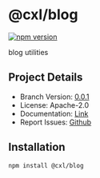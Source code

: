# @cxl/blog 
	
[![npm version](https://badge.fury.io/js/%40cxl%2Fblog.svg)](https://badge.fury.io/js/%40cxl%2Fblog)

blog utilities

## Project Details

-   Branch Version: [0.0.1](https://npmjs.com/package/@cxl/blog/v/0.0.1)
-   License: Apache-2.0
-   Documentation: [Link](https://cxlio.github.io/cxl/blog)
-   Report Issues: [Github](https://github.com/cxlio/cxl/issues)

## Installation

	npm install @cxl/blog

